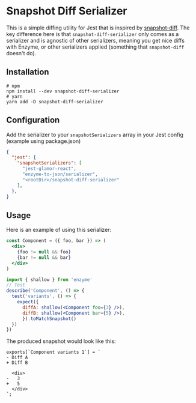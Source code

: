 # Snapshot Diff Serializer

This is a simple diffing utility for Jest that is inspired by [snapshot-diff](https://github.com/jest-community/snapshot-diff). The key difference here is that `snapshot-diff-serializer` only comes as a serializer and is agnostic of other serializers, meaning you get nice diffs with Enzyme, or other serializers applied (something that `snapshot-diff` doesn't do).

## Installation

```
# npm
npm install --dev snapshot-diff-serializer
# yarn
yarn add -D snapshot-diff-serializer
```

## Configuration

Add the serializer to your `snapshotSerializers` array in your Jest config (example using package.json)

```json
{
  "jest": {
    "snapshotSerializers": [
      "jest-glamor-react",
      "enzyme-to-json/serializer",
      "<rootDir>/snapshot-diff-serializer"
    ],
  },
}
```

## Usage

Here is an example of using this serializer:

```jsx
const Component = ({ foo, bar }) => (
  <div>
    {foo != null && foo}
    {bar != null && bar}
  </div>
)
```

```jsx
import { shallow } from 'enzyme'
// Test
describe('Component', () => {
  test('variants', () => {
    expect({
      diffA: shallow(<Component foo={3} />),
      diffB: shallow(<Component bar={5} />),
      }).toMatchSnapshot()
  })
})
```

The produced snapshot would look like this:

```
exports[`Component variants 1`] = `
- Diff A
+ Diff B

  <div>
-   3
+   5
  </div>
`;
```